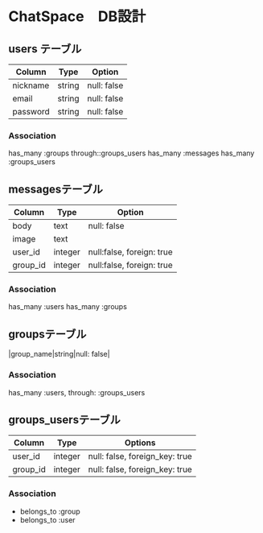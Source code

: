 # ChatSpace　DB設計
## users テーブル
|Column|Type|Option|
|------|----|------|
|nickname|string|null: false|
|email|string|null: false|
|password|string|null: false|
### Association
has_many :groups through::groups_users
has_many :messages
has_many :groups_users

## messagesテーブル
|Column|Type|Option|
|------|----|------|
|body|text|null: false|
|image|text||
|user_id|integer|null:false, foreign: true|
|group_id|integer|null:false, foreign: true|
### Association
has_many :users
has_many :groups

## groupsテーブル
|group_name|string|null: false|
### Association
has_many :users, through: :groups_users

## groups_usersテーブル
|Column|Type|Options|
|------|----|-------|
|user_id|integer|null: false, foreign_key: true|
|group_id|integer|null: false, foreign_key: true|
### Association
- belongs_to :group
- belongs_to :user
